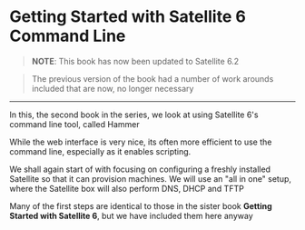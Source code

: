 # Getting Started with Satellite 6 Command Line
>**NOTE**:
This book has now been updated to Satellite 6.2

>The previous version of the book had a number of work arounds included that are now, no longer necessary

----
In this, the second book in the series, we look at using Satellite 6's command line tool, called Hammer

While the web interface is very nice, its often more efficient to use the command line, especially as it enables scripting.

We shall again start of with focusing on configuring a freshly installed Satellite so that it can provision machines. We will use an "all in one" setup, where the Satellite box will also perform DNS, DHCP and TFTP

Many of the first steps are identical to those in the sister book **Getting Started with Satellite 6**, but we have included them here anyway
